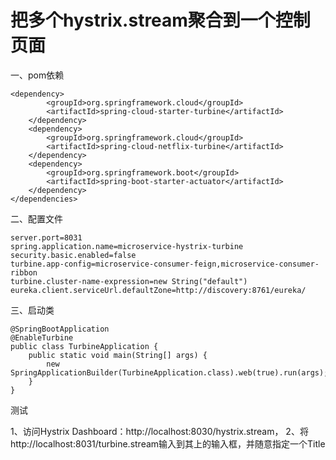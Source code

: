 # 把多个hystrix.stream聚合到一个控制页面

一、pom依赖
    
    <dependency>
            <groupId>org.springframework.cloud</groupId>
            <artifactId>spring-cloud-starter-turbine</artifactId>
        </dependency>
        <dependency>
            <groupId>org.springframework.cloud</groupId>
            <artifactId>spring-cloud-netflix-turbine</artifactId>
        </dependency>
        <dependency>
            <groupId>org.springframework.boot</groupId>
            <artifactId>spring-boot-starter-actuator</artifactId>
        </dependency>
    </dependencies>

二、配置文件

    server.port=8031
    spring.application.name=microservice-hystrix-turbine
    security.basic.enabled=false
    turbine.app-config=microservice-consumer-feign,microservice-consumer-ribbon
    turbine.cluster-name-expression=new String("default")
    eureka.client.serviceUrl.defaultZone=http://discovery:8761/eureka/

三、启动类

    @SpringBootApplication
    @EnableTurbine
    public class TurbineApplication {
        public static void main(String[] args) {
            new SpringApplicationBuilder(TurbineApplication.class).web(true).run(args);
        }
    }
    
测试

1、访问Hystrix Dashboard：http://localhost:8030/hystrix.stream，
2、将http://localhost:8031/turbine.stream输⼊到其上的输⼊框，并随意指定⼀个Title

